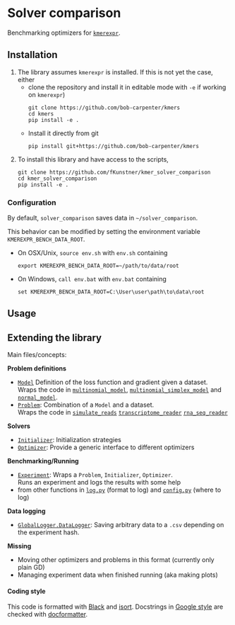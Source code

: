# Solver comparison

Benchmarking optimizers for 
[`kmerexpr`](https://github.com/bob-carpenter/kmers).

## Installation 

1. The library assumes `kmerexpr` is installed. 
    If this is not yet the case, either 
    - clone the repository and install it in editable mode with `-e` if working on `kmerexpr`)
        ```
        git clone https://github.com/bob-carpenter/kmers
        cd kmers 
        pip install -e . 
        ```
    - Install it directly from git 
        ```
        pip install git+https://github.com/bob-carpenter/kmers
        ```
2. To install this library and have access to the scripts, 
    ```
    git clone https://github.com/fKunstner/kmer_solver_comparison
    cd kmer_solver_comparison
    pip install -e . 
    ```

### Configuration 
By default, `solver_comparison` saves data in `~/solver_comparison`.

This behavior can be modified by setting the environment variable
`KMEREXPR_BENCH_DATA_ROOT`.
- On OSX/Unix, `source env.sh` with `env.sh` containing
  ```
  export KMEREXPR_BENCH_DATA_ROOT=~/path/to/data/root
  ```
- On Windows, `call env.bat` with `env.bat` containing
  ```
  set KMEREXPR_BENCH_DATA_ROOT=C:\User\user\path\to\data\root
  ```


## Usage



## Extending the library

Main files/concepts: 

**Problem definitions**
- [`Model`](src/solver_comparison/problem/model.py) 
  Definition of the loss function and gradient given a dataset.  
  Wraps the code in
  [`multinomial_model`](../multinomial_model.py),
  [`multinomial_simplex_model`](../multinomial_simplex_model.py) 
  and [`normal_model`](../normal_model.py).
- [`Problem`](src/solver_comparison/problem/problem.py): Combination of a `Model` and a dataset.   
  Wraps the code in
  [`simulate_reads`](../simulate_reads.py) 
  [`transcriptome_reader`](../transcriptome_reader.py) 
  [`rna_seq_reader`](../rna_seq_reader.py) 

**Solvers**
- [`Initializer`](src/solver_comparison/solvers/initializer.py): Initialization strategies
- [`Optimizer`](src/solver_comparison/solvers/optimizer.py): Provide a generic interface to different optimizers

**Benchmarking/Running**
- [`Experiment`](src/solver_comparison/experiment.py): Wraps a `Problem`, `Initializer`, `Optimizer`.  
  Runs an experiment and logs the results with some help 
- from other functions in [`log.py`](src/solver_comparison/log.py) (format to log) 
  and [`config.py`](src/solver_comparison/config.py) (where to log)

**Data logging**
- [`GlobalLogger.DataLogger`](src/solver_comparison/log.py): 
  Saving arbitrary data to a `.csv` depending on the experiment hash. 

**Missing** 
- Moving other optimizers and problems in this format (currently only plain GD)
- Managing experiment data when finished running (aka making plots)

#### Coding style 

This code is formatted with 
[Black](https://github.com/psf/black) and 
[isort](https://github.com/PyCQA/isort).
Docstrings in 
[Google style](https://google.github.io/styleguide/pyguide.html#s3.8.1-comments-in-doc-strings)
are checked with
[docformatter](https://github.com/PyCQA/docformatter).

